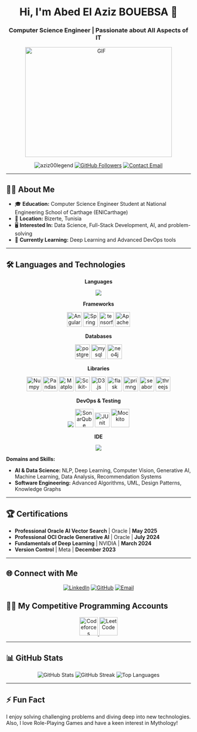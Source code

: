 <h1 align="center">Hi, I'm Abed El Aziz BOUEBSA 👋</h1>
<h3 align="center">Computer Science Engineer | Passionate about All Aspects of IT</h3>

<p align="center">
  <a target="_blank" align="center">
  <img align="center" top="500" height="300" width="400" alt="GIF" src="https://media4.giphy.com/media/v1.Y2lkPTc5MGI3NjExMzVneTIweW1qOWp1dzVkYnh1dnk0bW9haTkzN3V1bm0zeTU3ZGJscSZlcD12MV9pbnRlcm5hbF9naWZfYnlfaWQmY3Q9Zw/YYW0hHizzIOrlhimPG/giphy.webp" >
  </a>
</p>



<p align="center">
  <img src="https://komarev.com/ghpvc/?username=aziz00legend&label=Profile%20views&color=0e75b6&style=flat" alt="aziz00legend" />
  <a href="https://github.com/aziz00legend?tab=followers"><img src="https://img.shields.io/github/followers/aziz00legend?label=Followers&style=social" alt="GitHub Followers" /></a>
  <a href="mailto:abdelaziz.bouabsa@enicar.ucar.tn"><img src="https://img.shields.io/badge/Email-abdelaziz.bouabsa%40enicar.ucar.tn-red" alt="Contact Email" /></a>
</p>




---

## 👨‍💻 About Me
- 🎓 **Education:** Computer Science Engineer Student at National Engineering School of Carthage (ENICarthage)
- 📍 **Location:** Bizerte, Tunisia
- 🖥️ **Interested In:** Data Science, Full-Stack Development, AI, and problem-solving 
- 🌱 **Currently Learning:** Deep Learning and Advanced DevOps tools

---

## 🛠️ Languages and Technologies

<p align="center"><strong>Languages</strong> <p align="center"><img src="https://skillicons.dev/icons?i=py,ts,js,css,html,java,c,cpp,bash"/></p></p>

<p align="center">
<strong>Frameworks</strong>
  <p align="center">
  <img src="https://img.icons8.com/color/48/000000/angularjs.png" alt="Angular" width="40" height="40"/>
  <img src="https://img.icons8.com/color/48/000000/spring-logo.png" alt="Spring Boot" width="40" height="40"/>
   <img src="https://skillicons.dev/icons?i=tensorflow" alt="tensorflow" width="40" height="40"/>
      <img src="https://upload.wikimedia.org/wikipedia/commons/f/f3/Apache_Spark_logo.svg" alt="Apache Spark" width="40" height="40"/>
</p>



<p align="center">
  <strong>Databases</strong>
  <p align="center">
   <img src="https://skillicons.dev/icons?i=postgres" alt="postgres" width="40" height="40"/>
   <img src="https://skillicons.dev/icons?i=mysql" alt="mysql" width="40" height="40"/>
   <img src="https://encrypted-tbn0.gstatic.com/images?q=tbn:ANd9GcTmOZuTqPb6LhxyTyEUio8xxNxspa0gm-NncQ&s" alt="neo4j" width="40" height="40"/>

</p>
  
</p>




<p align="center">
<strong>Libraries</strong>
 <p align="center">
 <a href="https://numpy.org/"><img src="https://cdn.jsdelivr.net/gh/devicons/devicon/icons/numpy/numpy-original.svg" alt="Numpy" width="40" height="40"/></a>
 <a href="https://pandas.pydata.org/"><img src="https://cdn.jsdelivr.net/gh/devicons/devicon/icons/pandas/pandas-original.svg" alt="Pandas" width="40" height="40"/></a>
 <a href="https://matplotlib.org/"><img src="https://cdn.jsdelivr.net/gh/devicons/devicon/icons/matplotlib/matplotlib-original.svg" alt="Matplotlib" width="40" height="40"/></a>
 <a href="https://scikit-learn.org/"><img src="https://cdn.jsdelivr.net/gh/devicons/devicon@latest/icons/scikitlearn/scikitlearn-original.svg" alt="Scikit-Learn" width="40" height="40"/></a>
 <a href="https://d3js.org/"><img src="https://cdn.jsdelivr.net/gh/devicons/devicon/icons/d3js/d3js-original.svg" alt="D3.js" width="40" height="40"/></a>
 <img src="https://skillicons.dev/icons?i=flask" alt="flask" width="40" height="40"/>
 <img src="https://www.primefaces.org/wp-content/uploads/2018/05/primeng-logo.png" alt="primng" width="40" height="40"/>
 <img src="https://cdn.worldvectorlogo.com/logos/seaborn-1.svg" alt="seaborn" width="40" height="40"/>
 <img src="https://canada1.discourse-cdn.com/flex035/uploads/threejs/optimized/2X/e/e4f86d2200d2d35c30f7b1494e96b9595ebc2751_2_1016x1024.png" alt="threejs" width="40" height="40"/>
</p>
</p>




<p align="center"><strong>DevOps & Testing</strong> <p align="center">
  <img src="https://skillicons.dev/icons?i=linux,docker,git,github,jenkins,vim,postman"/>
  <img src="https://encrypted-tbn0.gstatic.com/images?q=tbn:ANd9GcTeR5c6Q6-G_NnUUvlzq_11G7zUfR3ZXk-fXw&s" alt="SonarQube" width="50" height="50"/>
  <img src="https://avatars.githubusercontent.com/u/874086?s=280&v=4" alt="JUnit" width="40" height="40"/>
  <img src="https://encrypted-tbn0.gstatic.com/images?q=tbn:ANd9GcS38l6tx-m4yFt0OeiZTq1HYgMTExE9ikvgtA&s" alt="Mockito" width="50" height="50"/>
  
  </p>
</p>

<p align="center">
  <strong>IDE</strong> 
  <p align="center">
  <img src="https://skillicons.dev/icons?i=vscode,anaconda,idea,matlab"/>
</p>
</p>

**Domains and Skills:**
- **AI & Data Science:** NLP, Deep Learning, Computer Vision, Generative AI, Machine Learning, Data Analysis, Recommendation Systems
- **Software Engineering:** Advanced Algorithms, UML, Design Patterns, Knowledge Graphs
---

## 🏆 Certifications
- **Professional Oracle AI Vector Search** | Oracle | **May 2025**
- **Professional OCI Oracle Generative AI** | Oracle | **July 2024**
- **Fundamentals of Deep Learning** | NVIDIA | **March 2024**
- **Version Control** | Meta | **December 2023**

---

## 🌐 Connect with Me
<p align="center">
  <a href="https://www.linkedin.com/in/your-linkedin-profile" target="_blank"><img src="https://img.icons8.com/fluent/48/000000/linkedin.png" alt="LinkedIn"/></a>
  <a href="https://github.com/aziz00legend" target="_blank"><img src="https://img.icons8.com/fluent/48/000000/github.png" alt="GitHub"/></a>
  <a href="mailto:abdelaziz.bouabsa@enicar.ucar.tn"><img src="https://img.icons8.com/fluent/48/000000/gmail.png" alt="Email"/></a>
</p>

## 👨‍💻 My Competitive Programming Accounts

<p align="center">
    <a href="https://codeforces.com/profile/Abed_el_Aziz_Bouebsa" target="_blank" rel="noopener">
        <img src="https://store-images.s-microsoft.com/image/apps.48094.14504742535903781.aedbca21-113a-48f4-b001-4204e73b22fc.503f883f-8339-4dc5-8609-81713a59281f" width="50" height="50" alt="Codeforces Profile"/>
    </a>
    <a href="https://leetcode.com/u/user7436NJ/" target="_blank" rel="noopener">
        <img src="https://img.icons8.com/external-tal-revivo-shadow-tal-revivo/50/000000/external-level-up-your-coding-skills-and-quickly-land-a-job-logo-shadow-tal-revivo.png" alt="LeetCode" width="50" height="50"/>
    </a>
</p>

---

## 📊 GitHub Stats
<p align="center">
  <img src="https://github-readme-stats.vercel.app/api?username=aziz00legend&show_icons=true&theme=radical" alt="GitHub Stats" />
  <img src="https://github-readme-streak-stats.herokuapp.com/?user=aziz00legend&theme=radical" alt="GitHub Streak" />
  <img src="https://github-readme-stats.vercel.app/api/top-langs/?username=aziz00legend&layout=compact&theme=radical" alt="Top Languages" />
</p>

---

## ⚡ Fun Fact
I enjoy solving challenging problems and diving deep into new technologies. Also, I love Role-Playing Games and have a keen interest in Mythology!
